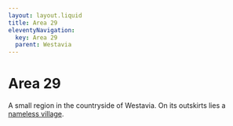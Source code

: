 ```yaml
---
layout: layout.liquid
title: Area 29
eleventyNavigation:
  key: Area 29
  parent: Westavia
---
```


# Area 29

A small region in the countryside of Westavia. On its outskirts lies a [nameless village](/world/westavia/nameless-village/).
